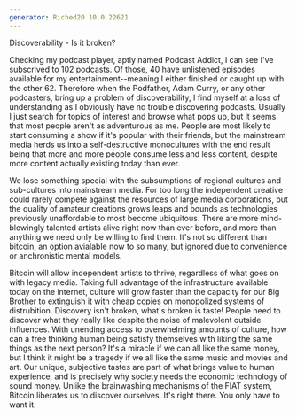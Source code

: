 ```yaml
---
generator: Riched20 10.0.22621
---
```


Discoverability - Is it broken?

Checking my podcast player, aptly named Podcast Addict, I can see I\'ve
subscrived to 102 podcasts. Of those, 40 have unlistened episodes
available for my entertainment\--meaning I either finished or caught up
with the other 62. Therefore when the Podfather, Adam Curry, or any
other podcasters, bring up a problem of discoverability, I find myself
at a loss of understanding as I obviously have no trouble discovering
podcasts. Usually I just search for topics of interest and browse what
pops up, but it seems that most people aren\'t as adventurous as me.
People are most likely to start consuming a show if it\'s popular with
their friends, but the mainstream media herds us into a self-destructive
monocultures with the end result being that more and more people consume
less and less content, despite more content actually existing today than
ever.

We lose something special with the subsumptions of regional cultures and
sub-cultures into mainstream media. For too long the independent
creative could rarely compete against the resources of large media
corporations, but the quality of amateur creations grows leaps and
bounds as technologies previously unaffordable to most become
ubiquitous. There are more mind-blowingly talented artists alive right
now than ever before, and more than anything we need only be willing to
find them. It\'s not so different than bitcoin, an option avialable now
to so many, but ignored due to convenience or anchronistic mental
models.

Bitcoin will allow independent artists to thrive, regardless of what
goes on with legacy media. Taking full advantage of the infrastructure
available today on the internet, culture will grow faster than the
capacity for our Big Brother to extinguish it with cheap copies on
monopolized systems of distrubition. Discovery isn\'t broken, what\'s
broken is taste! People need to discover what they really like despite
the noise of malevolent outside influences. With unending access to
overwhelming amounts of culture, how can a free thinking human being
satisfy themselves with liking the same things as the next person? It\'s
a miracle if we can all like the same money, but I think it might be a
tragedy if we all like the same music and movies and art. Our unique,
subjective tastes are part of what brings value to human experience, and
is precisely why society needs the economic technology of sound money.
Unlike the brainwashing mechanisms of the FIAT system, Bitcoin liberates
us to discover ourselves. It\'s right there. You only have to want it.
